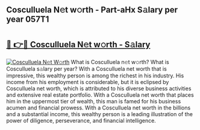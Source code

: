 ## Cosculluela N𝚎t w𝚘rth - Part-aHx S𝚊lary per year 057T1

# <h2><a href="http://gc4cyo.nevu.top/?p=Cosculluela">🔗 👉🔴 Cosculluela N𝚎t w𝚘rth - S𝚊lary</a></h2>

[![Cosculluela N𝚎t W𝚘rth](https://i.imgur.com/Oavwk0R.jpeg)](http://gc4cyo.nevu.top/?p=Cosculluela)
What is Cosculluela n𝚎t w𝚘rth? What is Cosculluela s𝚊lary per year?
With a Cosculluela net worth that is impressive, this wealthy person is among the richest in his industry. His income from his employment is considerable, but it is eclipsed by Cosculluela net worth, which is attributed to his diverse business activities and extensive real estate portfolio. With a Cosculluela net worth that places him in the uppermost tier of wealth, this man is famed for his business acumen and financial prowess. With a Cosculluela net worth in the billions and a substantial income, this wealthy person is a leading illustration of the power of diligence, perseverance, and financial intelligence.
